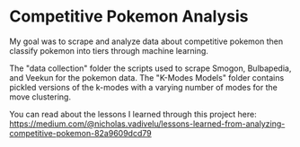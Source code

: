 # Competitive Pokemon Analysis
My goal was to scrape and analyze data about competitive pokemon then classify pokemon into tiers through machine learning. 

The "data collection" folder the scripts used to scrape Smogon, Bulbapedia, and Veekun for the pokemon data. The "K-Modes Models" folder contains pickled versions of the k-modes with a varying number of modes for the move clustering. 

You can read about the lessons I learned through this project here: https://medium.com/@nicholas.vadivelu/lessons-learned-from-analyzing-competitive-pokemon-82a9609dcd79
